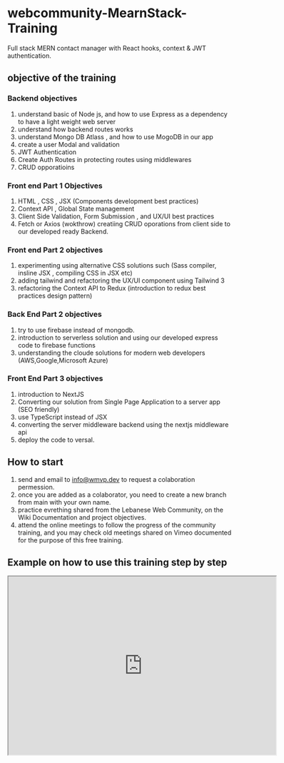 # webcommunity-MearnStack-Training

Full stack MERN contact manager with React hooks, context & JWT authentication. 

## objective of the training

### Backend objectives
1. understand basic of Node js, and how to use Express as a dependency to have a light weight web server
2. understand how backend routes works
3. understand Mongo DB Atlass , and how to use MogoDB in our app
4. create a user Modal and validation
5. JWT Authentication
6. Create Auth Routes in protecting routes using middlewares
7. CRUD opporatioins

### Front end Part 1 Objectives
1. HTML , CSS , JSX (Components development best practices)
2. Context API , Global State management
3. Client Side Validation, Form Submission , and UX/UI best practices
4. Fetch or Axios (wokthrow) creatiing CRUD oporations from client side to our developed ready Backend.

### Front end Part 2 objectives
1. experimenting using alternative CSS solutions such (Sass compiler, insline JSX , compiling CSS in JSX etc)
2. adding tailwind and refactoring the UX/UI component using Tailwind 3
3. refactoring the Context API to Redux (introduction to redux best practices design pattern)


### Back End Part 2 objectives
1. try to use firebase instead of mongodb.
2. introduction to serverless solution and using our developed express code to firebase functions
3. understanding the cloude solutions for modern web developers (AWS,Google,Microsoft Azure)

### Front End Part 3 objectives
1. introduction to NextJS
2. Converting our solution from Single Page Application to a server app (SEO friendly)
3. use TypeScript instead of JSX 
3. converting the server middleware backend using the nextjs middleware api
4. deploy the code to versal.

## How to start
1. send and email to info@wmvp.dev to request a colaboration permession.
2. once you are added as a colaborator, you need to create a new branch from main with your own name.
3. practice evrething shared from the Lebanese Web Community, on the Wiki Documentation and project objectives.
4. attend the online meetings to follow the progress of the community training, and you may check old meetings shared on Vimeo documented for the purpose of this free training.

## Example on how to use this training step by step
<iframe src="https://www.example.com" width="600" height="400"></iframe>
